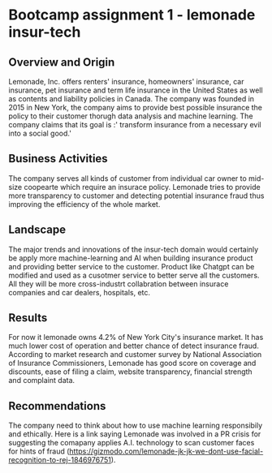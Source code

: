 # Bootcamp assignment 1 - lemonade insur-tech

## Overview and Origin
Lemonade, Inc. offers renters' insurance, homeowners' insurance, car insurance, pet insurance and term life insurance in the United States as well as contents and liability policies in Canada.
The company was founded in 2015 in New York, the company aims to provide best possible insurance the policy to their customer thorugh data analysis and machine learning.
The company claims that its goal is :' transform insurance from a necessary evil into a social good.'

## Business Activities

The company serves all kinds of customer from individual car owner to mid-size coopearte which require an insurace policy.
Lemonade tries to provide more transparency to customer and detecting potential insurance fraud thus improving the efficiency of the whole market.



## Landscape

The major trends and innovations of the insur-tech domain would certainly be apply more machine-learning and AI when building insurance product and providing better service to the customer.
 Product like Chatgpt can be modified and used as a cusotmer service to better serve all the customers. All they will be more cross-industrt collabration between
 insurace companies and car dealers, hospitals, etc.

## Results

For now it lemonade owns 4.2% of New York City's insurance market. It has much lower cost of operation and better chance of detect insurance fraud.
According to market research and customer survey by National Association of Insurance Commissioners, Lemonade has good score on 
coverage and discounts, ease of filing a claim, website transparency, financial strength and complaint data.


## Recommendations

The company need to think about how to use machine learning responsibily and ethically. 
Here is a link saying Lemonade was involved in a PR crisis for suggesting the comapany applies A.I. technology to scan customer faces for hints of fraud
(https://gizmodo.com/lemonade-jk-jk-we-dont-use-facial-recognition-to-rej-1846976751).

